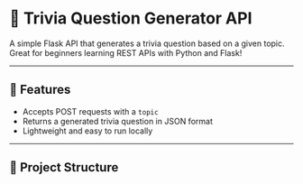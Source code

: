 # 🧠 Trivia Question Generator API

A simple Flask API that generates a trivia question based on a given topic. Great for beginners learning REST APIs with Python and Flask!

---

## 🚀 Features

- Accepts POST requests with a `topic`
- Returns a generated trivia question in JSON format
- Lightweight and easy to run locally

---

## 📁 Project Structure


